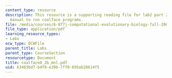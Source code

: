 ```yaml
---
content_type: resource
description: This resource is a supporting reading file for lab2 part 2 which contains
  manual to run coalface programs.
file: /media/courses/6-877j-computational-evolutionary-biology-fall-2005/63483bd7b4f8e39b7ff0695ab28614f5_coalface0_2b_mnl.pdf
file_type: application/pdf
learning_resource_types:
- Labs
ocw_type: OCWFile
parent_title: Labs
parent_type: CourseSection
resourcetype: Document
title: coalface0_2b_mnl.pdf
uid: 63483bd7-b4f8-e39b-7ff0-695ab28614f5
---
```

